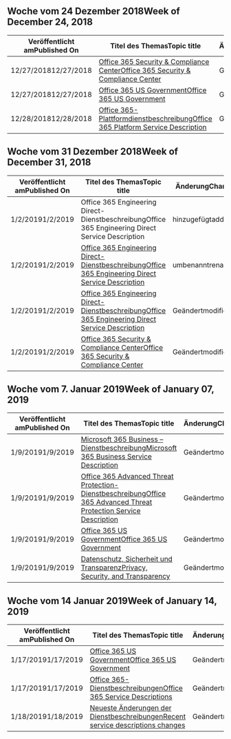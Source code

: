 <!-- This file is generated automatically each week. Changes made to this file will be overwritten.-->




## <a name="week-of-december-24-2018"></a><span data-ttu-id="1c4ff-101">Woche vom 24 Dezember 2018</span><span class="sxs-lookup"><span data-stu-id="1c4ff-101">Week of December 24, 2018</span></span>


| <span data-ttu-id="1c4ff-102">Veröffentlicht am</span><span class="sxs-lookup"><span data-stu-id="1c4ff-102">Published On</span></span> |<span data-ttu-id="1c4ff-103">Titel des Themas</span><span class="sxs-lookup"><span data-stu-id="1c4ff-103">Topic title</span></span> | <span data-ttu-id="1c4ff-104">Änderung</span><span class="sxs-lookup"><span data-stu-id="1c4ff-104">Change</span></span> |
|------|------------|--------|
| <span data-ttu-id="1c4ff-105">12/27/2018</span><span class="sxs-lookup"><span data-stu-id="1c4ff-105">12/27/2018</span></span> | [<span data-ttu-id="1c4ff-106">Office 365 Security & Compliance Center</span><span class="sxs-lookup"><span data-stu-id="1c4ff-106">Office 365 Security & Compliance Center</span></span>](/Office365/ServiceDescriptions/office-365-platform-service-description/office-365-securitycompliance-center) | <span data-ttu-id="1c4ff-107">Geändert</span><span class="sxs-lookup"><span data-stu-id="1c4ff-107">modified</span></span> |
| <span data-ttu-id="1c4ff-108">12/27/2018</span><span class="sxs-lookup"><span data-stu-id="1c4ff-108">12/27/2018</span></span> | [<span data-ttu-id="1c4ff-109">Office 365 US Government</span><span class="sxs-lookup"><span data-stu-id="1c4ff-109">Office 365 US Government</span></span>](/Office365/ServiceDescriptions/office-365-platform-service-description/office-365-us-government/office-365-us-government) | <span data-ttu-id="1c4ff-110">Geändert</span><span class="sxs-lookup"><span data-stu-id="1c4ff-110">modified</span></span> |
| <span data-ttu-id="1c4ff-111">12/28/2018</span><span class="sxs-lookup"><span data-stu-id="1c4ff-111">12/28/2018</span></span> | [<span data-ttu-id="1c4ff-112">Office 365-Plattformdienstbeschreibung</span><span class="sxs-lookup"><span data-stu-id="1c4ff-112">Office 365 Platform Service Description</span></span>](/Office365/ServiceDescriptions/office-365-platform-service-description/office-365-platform-service-description) | <span data-ttu-id="1c4ff-113">Geändert</span><span class="sxs-lookup"><span data-stu-id="1c4ff-113">modified</span></span> |


## <a name="week-of-december-31-2018"></a><span data-ttu-id="1c4ff-114">Woche vom 31 Dezember 2018</span><span class="sxs-lookup"><span data-stu-id="1c4ff-114">Week of December 31, 2018</span></span>


| <span data-ttu-id="1c4ff-115">Veröffentlicht am</span><span class="sxs-lookup"><span data-stu-id="1c4ff-115">Published On</span></span> |<span data-ttu-id="1c4ff-116">Titel des Themas</span><span class="sxs-lookup"><span data-stu-id="1c4ff-116">Topic title</span></span> | <span data-ttu-id="1c4ff-117">Änderung</span><span class="sxs-lookup"><span data-stu-id="1c4ff-117">Change</span></span> |
|------|------------|--------|
| <span data-ttu-id="1c4ff-118">1/2/2019</span><span class="sxs-lookup"><span data-stu-id="1c4ff-118">1/2/2019</span></span> | <span data-ttu-id="1c4ff-119">Office 365 Engineering Direct-Dienstbeschreibung</span><span class="sxs-lookup"><span data-stu-id="1c4ff-119">Office 365 Engineering Direct Service Description</span></span> | <span data-ttu-id="1c4ff-120">hinzugefügt</span><span class="sxs-lookup"><span data-stu-id="1c4ff-120">added</span></span> |
| <span data-ttu-id="1c4ff-121">1/2/2019</span><span class="sxs-lookup"><span data-stu-id="1c4ff-121">1/2/2019</span></span> | [<span data-ttu-id="1c4ff-122">Office 365 Engineering Direct-Dienstbeschreibung</span><span class="sxs-lookup"><span data-stu-id="1c4ff-122">Office 365 Engineering Direct Service Description</span></span>](/Office365/ServiceDescriptions/office-365-engineering-direct-service-description) | <span data-ttu-id="1c4ff-123">umbenannt</span><span class="sxs-lookup"><span data-stu-id="1c4ff-123">renamed</span></span> |
| <span data-ttu-id="1c4ff-124">1/2/2019</span><span class="sxs-lookup"><span data-stu-id="1c4ff-124">1/2/2019</span></span> | [<span data-ttu-id="1c4ff-125">Office 365 Engineering Direct-Dienstbeschreibung</span><span class="sxs-lookup"><span data-stu-id="1c4ff-125">Office 365 Engineering Direct Service Description</span></span>](/Office365/ServiceDescriptions/office-365-engineering-direct-service-description) | <span data-ttu-id="1c4ff-126">Geändert</span><span class="sxs-lookup"><span data-stu-id="1c4ff-126">modified</span></span> |
| <span data-ttu-id="1c4ff-127">1/2/2019</span><span class="sxs-lookup"><span data-stu-id="1c4ff-127">1/2/2019</span></span> | [<span data-ttu-id="1c4ff-128">Office 365 Security & Compliance Center</span><span class="sxs-lookup"><span data-stu-id="1c4ff-128">Office 365 Security & Compliance Center</span></span>](/Office365/ServiceDescriptions/office-365-platform-service-description/office-365-securitycompliance-center) | <span data-ttu-id="1c4ff-129">Geändert</span><span class="sxs-lookup"><span data-stu-id="1c4ff-129">modified</span></span> |


## <a name="week-of-january-07-2019"></a><span data-ttu-id="1c4ff-130">Woche vom 7. Januar 2019</span><span class="sxs-lookup"><span data-stu-id="1c4ff-130">Week of January 07, 2019</span></span>


| <span data-ttu-id="1c4ff-131">Veröffentlicht am</span><span class="sxs-lookup"><span data-stu-id="1c4ff-131">Published On</span></span> |<span data-ttu-id="1c4ff-132">Titel des Themas</span><span class="sxs-lookup"><span data-stu-id="1c4ff-132">Topic title</span></span> | <span data-ttu-id="1c4ff-133">Änderung</span><span class="sxs-lookup"><span data-stu-id="1c4ff-133">Change</span></span> |
|------|------------|--------|
| <span data-ttu-id="1c4ff-134">1/9/2019</span><span class="sxs-lookup"><span data-stu-id="1c4ff-134">1/9/2019</span></span> | [<span data-ttu-id="1c4ff-135">Microsoft 365 Business – Dienstbeschreibung</span><span class="sxs-lookup"><span data-stu-id="1c4ff-135">Microsoft 365 Business Service Description</span></span>](/Office365/ServiceDescriptions/microsoft-365-business-service-description) | <span data-ttu-id="1c4ff-136">Geändert</span><span class="sxs-lookup"><span data-stu-id="1c4ff-136">modified</span></span> |
| <span data-ttu-id="1c4ff-137">1/9/2019</span><span class="sxs-lookup"><span data-stu-id="1c4ff-137">1/9/2019</span></span> | [<span data-ttu-id="1c4ff-138">Office 365 Advanced Threat Protection-Dienstbeschreibung</span><span class="sxs-lookup"><span data-stu-id="1c4ff-138">Office 365 Advanced Threat Protection Service Description</span></span>](/Office365/ServiceDescriptions/office-365-advanced-threat-protection-service-description) | <span data-ttu-id="1c4ff-139">Geändert</span><span class="sxs-lookup"><span data-stu-id="1c4ff-139">modified</span></span> |
| <span data-ttu-id="1c4ff-140">1/9/2019</span><span class="sxs-lookup"><span data-stu-id="1c4ff-140">1/9/2019</span></span> | [<span data-ttu-id="1c4ff-141">Office 365 US Government</span><span class="sxs-lookup"><span data-stu-id="1c4ff-141">Office 365 US Government</span></span>](/Office365/ServiceDescriptions/office-365-platform-service-description/office-365-us-government/office-365-us-government) | <span data-ttu-id="1c4ff-142">Geändert</span><span class="sxs-lookup"><span data-stu-id="1c4ff-142">modified</span></span> |
| <span data-ttu-id="1c4ff-143">1/9/2019</span><span class="sxs-lookup"><span data-stu-id="1c4ff-143">1/9/2019</span></span> | [<span data-ttu-id="1c4ff-144">Datenschutz, Sicherheit und Transparenz</span><span class="sxs-lookup"><span data-stu-id="1c4ff-144">Privacy, Security, and Transparency</span></span>](/Office365/ServiceDescriptions/office-365-platform-service-description/privacy-security-and-transparency) | <span data-ttu-id="1c4ff-145">Geändert</span><span class="sxs-lookup"><span data-stu-id="1c4ff-145">modified</span></span> |


## <a name="week-of-january-14-2019"></a><span data-ttu-id="1c4ff-146">Woche vom 14 Januar 2019</span><span class="sxs-lookup"><span data-stu-id="1c4ff-146">Week of January 14, 2019</span></span>


| <span data-ttu-id="1c4ff-147">Veröffentlicht am</span><span class="sxs-lookup"><span data-stu-id="1c4ff-147">Published On</span></span> |<span data-ttu-id="1c4ff-148">Titel des Themas</span><span class="sxs-lookup"><span data-stu-id="1c4ff-148">Topic title</span></span> | <span data-ttu-id="1c4ff-149">Änderung</span><span class="sxs-lookup"><span data-stu-id="1c4ff-149">Change</span></span> |
|------|------------|--------|
| <span data-ttu-id="1c4ff-150">1/17/2019</span><span class="sxs-lookup"><span data-stu-id="1c4ff-150">1/17/2019</span></span> | [<span data-ttu-id="1c4ff-151">Office 365 US Government</span><span class="sxs-lookup"><span data-stu-id="1c4ff-151">Office 365 US Government</span></span>](/Office365/ServiceDescriptions/office-365-platform-service-description/office-365-us-government/office-365-us-government) | <span data-ttu-id="1c4ff-152">Geändert</span><span class="sxs-lookup"><span data-stu-id="1c4ff-152">modified</span></span> |
| <span data-ttu-id="1c4ff-153">1/17/2019</span><span class="sxs-lookup"><span data-stu-id="1c4ff-153">1/17/2019</span></span> | [<span data-ttu-id="1c4ff-154">Office 365-Dienstbeschreibungen</span><span class="sxs-lookup"><span data-stu-id="1c4ff-154">Office 365 Service Descriptions </span></span>](/Office365/ServiceDescriptions/office-365-service-descriptions-technet-library) | <span data-ttu-id="1c4ff-155">Geändert</span><span class="sxs-lookup"><span data-stu-id="1c4ff-155">modified</span></span> |
| <span data-ttu-id="1c4ff-156">1/18/2019</span><span class="sxs-lookup"><span data-stu-id="1c4ff-156">1/18/2019</span></span> | [<span data-ttu-id="1c4ff-157">Neueste Änderungen der Dienstbeschreibungen</span><span class="sxs-lookup"><span data-stu-id="1c4ff-157">Recent service descriptions changes</span></span>](/Office365/ServiceDescriptions/recent-service-descriptions-changes) | <span data-ttu-id="1c4ff-158">Geändert</span><span class="sxs-lookup"><span data-stu-id="1c4ff-158">modified</span></span> |

